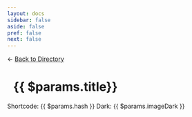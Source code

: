 ```yaml
---
layout: docs
sidebar: false
aside: false
pref: false
next: false
---
```

<script setup lang="ts">
import Button from '/components/Button.vue';
import Icon from '/components/Icon.vue';
</script>

← [Back to Directory](/extensions/)

<h1><Icon v-if="$params.imageDark && $params.imageLight" :srcLight="$params.imageLight" :srcDark="$params.imageDark" />&ensp;{{ $params.title}}</h1>

Shortcode: {{ $params.hash }}
Dark: {{ $params.imageDark }}
